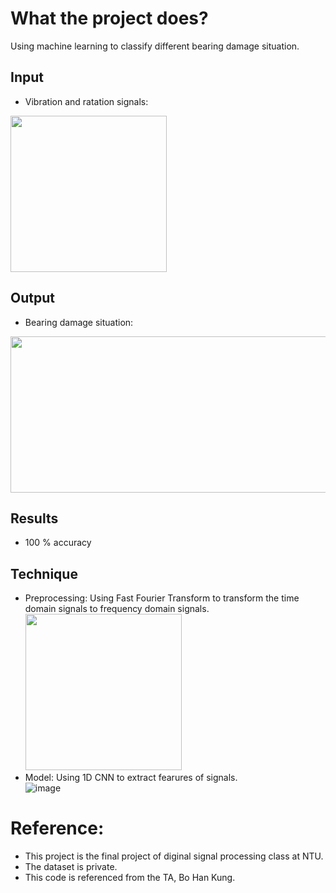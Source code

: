 # What the project does?
Using machine learning to classify different bearing damage situation.
## Input
* Vibration and ratation signals: <br />
<img src = "https://github.com/NTU-Chiu/ML_Projects/assets/91785016/3233511b-c8d7-4de5-9fd1-b64cf437f3e4.png" width = "250" height = "250">

## Output
* Bearing damage situation:  <br />
<img src = "https://github.com/NTU-Chiu/ML_Projects/assets/91785016/b50ab5ea-1e15-41ed-9037-cb3258267bda.png"  width = "750" height = "250">

## Results
* 100 % accuracy
## Technique
* Preprocessing:
  Using Fast Fourier Transform to transform the time domain signals to frequency domain signals. <br />
  <img src = "https://github.com/NTU-Chiu/ML_Projects/assets/91785016/6a7cf491-3c19-4dde-be22-6489a265dca6.png" width = "250" height = "250">
* Model:
  Using 1D CNN to extract fearures of signals.  <br />
![image](https://github.com/NTU-Chiu/ML_Projects/assets/91785016/a4da5184-2b65-489c-a277-58e3632a534b)

# Reference:
* This project is the final project of diginal signal processing class at NTU.
* The dataset is private.
* This code is referenced from the TA, Bo Han Kung.

